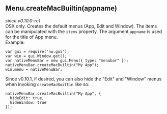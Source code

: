 ## Menu.createMacBuiltin(appname)

_since v0.10.0-rc1_  
OSX only. Creates the default menus (App, Edit and Window). The items can be manipulated with the `items` property. The argument `appname` is used for the title of App menu.  
Example:

    var gui = require('nw.gui');
    var win = gui.Window.get();
    var nativeMenuBar = new gui.Menu({ type: "menubar" });
    nativeMenuBar.createMacBuiltin("My App");
    win.menu = nativeMenuBar;
    

Since v0.10.1, if desired, you can also hide the "Edit" and "Window" menus when invoking `createMacBuiltin` like so:

    nativeMenuBar.createMacBuiltin("My App", {
      hideEdit: true,
      hideWindow: true
    });